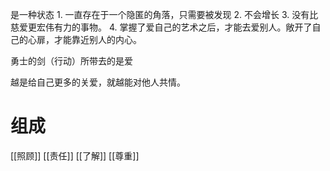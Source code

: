 是一种状态
	1. 一直存在于一个隐匿的角落，只需要被发现
	2. 不会增长
	3. 没有比慈爱更宏伟有力的事物。
	4. 掌握了爱自己的艺术之后，才能去爱别人。敞开了自己的心扉，才能靠近别人的内心。

勇士的剑（行动）所带去的是爱

越是给自己更多的关爱，就越能对他人共情。

# 组成
[[照顾]] 
[[责任]] 
[[了解]] 
[[尊重]] 